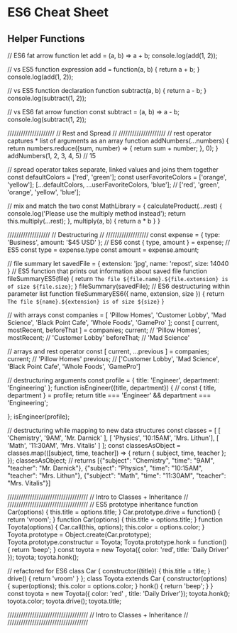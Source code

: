 # ES6 Cheat Sheet

## Helper Functions
// ES6 fat arrow function
let add = (a, b) => a + b;
console.log(add(1, 2));

// vs ES5 function expression
add = function(a, b) {
	return a + b;
}
console.log(add(1, 2));

// vs ES5 function declaration
function subtract(a, b) {
	return a - b;
}
console.log(subtract(1, 2));

// vs ES6 fat arrow function
const subtract = (a, b) => a - b;
console.log(subtract(1, 2));



/////////////////////
// Rest and Spread //
/////////////////////
// rest operator captures * list of arguments as an array
function addNumbers(...numbers) {
	return numbers.reduce((sum, number) => {
		return sum + number;
	}, 0);
}
addNumbers(1, 2, 3, 4, 5) // 15

// spread operator takes separate, linked values and joins them together
const defaultColors = ['red', 'green'];
const userFavoriteColors = ['orange', 'yellow'];
[...defaultColors, ...userFavoriteColors, 'blue']; // ['red', 'green', 'orange', 'yellow', 'blue'];

// mix and match the two
const MathLibrary = {
	calculateProduct(...rest) {
		console.log('Please use the multiply method instead');
		return this.multiply(...rest);
	},
	multiply(a, b) {
		return a * b
	}
}



///////////////////
// Destructuring //
///////////////////
const expense = {
	type: 'Business',
	amount: '$45 USD'
};
// ES6
const { type, amount } = expense;
// ES5
const type = expense.type
const amount = expense.amount;

// file summary
let savedFile = {
	extension: 'jpg',
	name: 'repost',
	size: 14040
}
// ES5 function that prints out information about saved file
function fileSummaryES5(file) {
	return `The file ${file.name}.${file.extension} is of size ${file.size}`;
}
fileSummary(savedFile);
// ES6 destructuring within parameter list
function fileSummaryES6({ name, extension, size }) {
	return `The file ${name}.${extension} is of size ${size}`
}

// with arrays
const companies = [
	'Pillow Homes', 'Customer Lobby', 'Mad Science', 'Black Point Cafe', 'Whole Foods', 'GamePro'
];
const [ current, mostRecent, beforeThat ] = companies;
current; // 'Pillow Homes',
mostRecent; // 'Customer Lobby'
beforeThat; // 'Mad Science'

// arrays and rest operator
const [ current, ...previous ] = companies;
current; // 'Pillow Homes'
previous; // ['Customer Lobby', 'Mad Science', 'Black Point Cafe', 'Whole Foods', 'GamePro']

// destructuring arguments
const profile = {
  title: 'Engineer',
  department: 'Engineering'
};
function isEngineer({title, department}) {
//    const { title, department } = profile;
	return title === 'Engineer' && department === 'Engineering';

};
isEngineer(profile);

// destructuring while mapping to new data structures
const classes = [
  [ 'Chemistry', '9AM', 'Mr. Darnick' ],
  [ 'Physics', '10:15AM', 'Mrs. Lithun'],
  [ 'Math', '11:30AM', 'Mrs. Vitalis' ]
];
const classesAsObject = classes.map(([subject, time, teacher]) => {
	return { subject, time, teacher };
});
classesAsObject; // returns [{"subject": "Chemistry", "time": "9AM", "teacher": "Mr. Darnick"}, {"subject": "Physics", "time": "10:15AM", "teacher": "Mrs. Lithun"}, {"subject": "Math", "time": "11:30AM", "teacher": "Mrs. Vitalis"}]



////////////////////////////////////
// Intro to Classes + Inheritance //
////////////////////////////////////
// ES5 prototype inheritance
function Car(options) {
  this.title = options.title;
}
Car.prototype.drive = function() {
  return 'vroom';
}
function Car(options) {
  this.title = options.title;
}
function Toyota(options) {
  Car.call(this, options);
	this.color = options.color;
}
Toyota.prototype = Object.create(Car.prototype);
Toyota.prototype.constructur = Toyota;
Toyota.prototype.honk = function() {
	return 'beep';
}
const toyota = new Toyota({ color: 'red', title: 'Daily Driver' });
toyota;
toyota.honk();

// refactored for ES6
class Car {
  constructor({title}) {
		this.title = title;
  }
	drive() {
  	return 'vroom'
  }
};
class Toyota extends Car {
  constructor(options) {
    super(options);
		this.color = options.color;
  }
	honk() {
  	return 'beep';
  }
}
const toyota = new Toyota({ color: 'red' , title: 'Daily Driver'});
toyota.honk();
toyota.color;
toyota.drive();
toyota.title;



////////////////////////////////////
// Intro to Classes + Inheritance //
////////////////////////////////////
